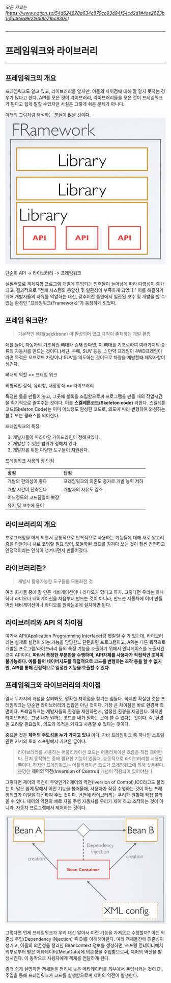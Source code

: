 ###### 모든 자료는[https://www.notion.so/54d624628a634c879cc93d94f54cd2d1#4ce2623b16fa46ea9622658e71bc930c]

* * * 
# 프레임워크와 라이브러리


* * *

## 프레임워크의 개요
프레임워크도 알고 있고, 라이브러리롣 알지만, 이둘의 차이점에 대해 잘 알지 못하는 경우가 많다고 한다. 
API를 모은 것이 라이브러리, 라이브러리들을 모은 것이 프레임워크가 된다고 쉽게 말할 수있지만 
사실은 그렇게 쉬운 문제가 아니다.


아래의 그림처럼 해석하는 분들이 많을 것이다.
![Frameworkimage](./fr1.png)

단순히 API -> 라이브러리 -> 프레임워크  

실질적으로 객체지향 프로그램 개발에 투입되는 인력들이 늘어남에 따라 다양성이 증가되고, 결과적으로 "전체 시스템의 통합성 및 일관성이 부족하게 되었다."
이를 해결하기 위해 개발자들의 자유를 억압하는 대신, 갖추어진 틀안에서 일관된 보수 및 개발을 할 수 있는 환경인 "프레임워크(Framework)"가 등장하게 되었따.

## 프레임 워크란?
> 기본적인 뼈대(backbone) 이 완성되어 있고 규칙이 존재하는 개발 환경

예를 들어, 자동차의 기초적인 뼈대가 존재 한다면, 이 뼈대를 기초로하여 여러가지의 종류의 자동차를 만드는 것이다.(세단, 쿠페, SUV 등등...)
만약 프레임이 4WD프레임이라면 목적은 오프로드 차량이나 SUV를 의도하는 것이므로 차량을 개발할때 제약사항이 생긴다.


뼈대의 역할 == 프레임 워크


외형적인 장식, 유리창, 내장장식 == 라이브러리


특정한 틀을 만들어 놓고, 그곳에 블록을 조립함으로써 프로그램을 만들 때의 작업시간을 획기적으로 줄여주는 것이다. 이를 **스켈레톤코드(Skeleton code)** 라한다.
스켈레톤 코드(Skeleton Code)는 이미 어느정도 완성된 코드로, 의도에 따라 변형하여 와성하는 함수 또는 클래스를 의미한다.

프레임워크의 특징
1. 개발자들이 따라야할 가이드라인이 정해져있다.
2. 개발할 수 있는 범위가 정해져 있다.
3. 개발자를 위한 다양한 도구들이 지원된다.

프레임워크 사용의 장 단점

장점 | 단점
:---| :---
개발의 편의성이 좋다 | 프레임워크의 의존도 증가로 개발 능력 저하
개발 시간이 단축된다 | 개발자의 자유도 감소
어느정도의 코드품질이 보장 | 
유지 및 보수에 용이 | 


## 라이브러리의 개요
프로그래밍을 하게 되면서 공통적으로 반복적으로 사용하는 기능들에 대해 새로 알고리즘을 만들거나 새로 코딩할 필요 없이, 모듈화된 코드를 가져다 쓰는 것이 훨씬 간편하고
안정적이라는 인식이 생겨나면서 만들어졌다.

## 라이브러리란?
> 개발시 활용가능한 도구들을 모듈화한 것

여러 회사들 중에 잘 만든 네비게이션이나 라디오가 있다고 하자. 그렇다면 우리는 하나하나 라디오나 네비게이션을 처음부터 만드는 것이 아니라, 만드는 자동차에 
이미 만들어진 네비게이션이나 라디오를 원하는곳에 설치하면 된다.

## 라이브러리와 API 의 차이점
여기서  API(Application Programming Interface)랑 햇갈릴 수 가 있는데, 라이브러리는 실제로 실행이 되는 기능을 담당한느 단편화된 프로그램이고, API는 다른 목적으로
개발된 프로그램/라이브러리 들의 특정 기능을 호출하기 위해서 인터페이스를 노출시킨 것이 API이다. **따라서 특정한 부분만을 수행하며, API자체를 사용자가 직접적인 조작이 불가능하다. 예를 들어
네이버지도를 직접적으로 코드를 변형하는 조작 등을 할 수 없지만, API를 통해 간접적으로 일정한 기능을 호출할 수 있다.**

## 프레임워크와 라이브러리의 차이점
앞서 두가지의 개념을 살펴봐도, 명확한 차이점을 찾기는 힘들다. 하지만 확실한 것은 프레임워크는 단순한 라이브러리의 집합은 아닌 것이다. 가장 큰 차이점은
바로 환경적 측면이다. 프레임워크는 개발자들의 환경을 제한하면서, 일정한 환경을 제공한다. 하지만 라이브러리는 그냥 내가 원하는 코드를 내가 원하는 곳에 쓸 수 있다는 것이다.
즉, 환경을 고려할 필요없이, 의도와 목적을 가지고 사용할 수 있다는 것이다.

 중요한 것은 **제어의 주도성을 누가 가지고 있냐** 이다. 자바 프레임워크 중 하나인 스프링 관련 저서의 토비 스프링에서 가져온 글이다.
 > 라이브러리를 사용하는 어플리케이션 코드는 어플리케이션 흐름을 직접 제어한다. 단지 동작하는 중에 필요한 기능이 있을때, 능동적으로 라이브러리를 사용할 뿐이다. 하지만 프레임워크는
 > 어플리케이션 코드가 프레임워크에 의해 삿용된다. 분명한 **제어의 역전(Inversion of Control)** 개념이 적용되어 있어야한다.
 
 그렇다면 제어의 역전이 무엇인가? 제어의 역전(Iversion of Control),IOC라고도 불리는 이 말은 쉽게 말해서 어떤 기능을 불러올때, 사용자가 직접 수행하는 것이 아닌
 프레임워크가 이일을 대신하여 주느 것이다. 반면에 라이브러리는 우리가 원할때 직접 불러올 수 있다. 제어의 역전의 예로 자율 주행 자동차를 우리가 제어 하고 조작하는 것이 아니라, 자동차 프로그램에서 제어하는 것이다.
 
 ![Frameworkimage](./fr2.png)

 그렇다면 언제 프레임워크가 우리 대신 알아서 이런 기능을 가져오고 수행할까? 이는 의존성 주입(Dependency INjection) 즉 DI를 이해해야한다. 여러 객체들간에 의존성이 생기고,
 이들의 의존성을 정리한 Beancontext 정보를 생성하면, 스프링 컨테이너에서 외부로부터 받은 메타데이터(MetaData)에 의존성을 주입함으로써, 제어의 역전을 발생시킨다. 이 동작으로 사용자에게 객체를 전달하게 된다.
 
 
 좀더 쉽게 설명하면 객체들을 정리해 놓은 메타데이터를 외부에서 주입시키는 것이 DI, 주입을 통해 프레임워크가 코드를 실행함으로써 제어의 역전이 발생한다. 